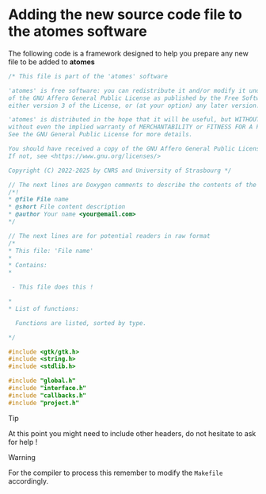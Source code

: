 # Adding the new source code file to the **atomes** software

The following code is a framework designed to help you prepare any new file to be added to **atomes** 

```C
/* This file is part of the 'atomes' software

'atomes' is free software: you can redistribute it and/or modify it under the terms
of the GNU Affero General Public License as published by the Free Software Foundation,
either version 3 of the License, or (at your option) any later version.

'atomes' is distributed in the hope that it will be useful, but WITHOUT ANY WARRANTY;
without even the implied warranty of MERCHANTABILITY or FITNESS FOR A PARTICULAR PURPOSE.
See the GNU General Public License for more details.

You should have received a copy of the GNU Affero General Public License along with 'atomes'.
If not, see <https://www.gnu.org/licenses/>

Copyright (C) 2022-2025 by CNRS and University of Strasbourg */

// The next lines are Doxygen comments to describe the contents of the file
/*!
* @file File name 
* @short File content description
* @author Your name <your@email.com>
*/

// The next lines are for potential readers in raw format
/*
* This file: 'File name'
*
* Contains:
*

 - This file does this !

*
* List of functions:

  Functions are listed, sorted by type.

*/

#include <gtk/gtk.h>
#include <string.h>
#include <stdlib.h>

#include "global.h"
#include "interface.h"
#include "callbacks.h"
#include "project.h"

```
 >[!TIP]
 > At this point you might need to include other headers, do not hesitate to ask for help !

 >[!WARNING]
 > For the compiler to process this remember to modify the `Makefile` accordingly.
